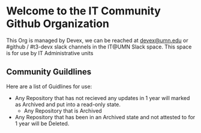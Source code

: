 # Welcome to the IT Community Github Organization

This Org is managed by Devex, we can be reached at devex@umn.edu or #github / #t3-devx slack channels in the IT@UMN Slack space.  This space is for use by IT Administrative units

## Community Guildlines

Here are a list of Guidlines for use:
- Any Repository that has not recieved any updates in 1 year will marked as Archived and put into a read-only state.
  - Any Repository that is Archived
- Any Repository that has been in an Archived state and not attested to for 1 year will be Deleted.
